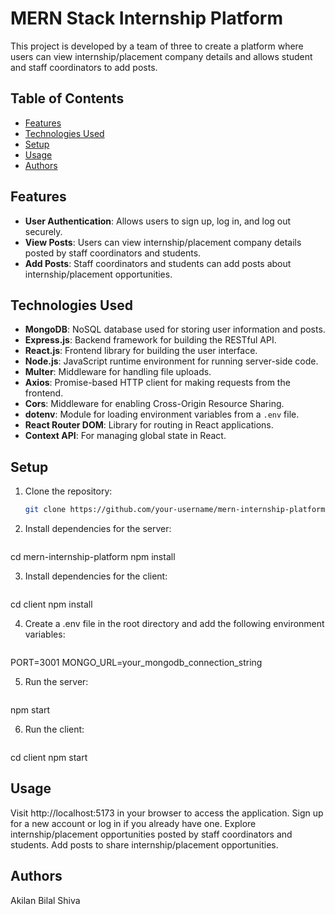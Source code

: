 # MERN Stack Internship Platform

This project is developed by a team of three to create a platform where users can view internship/placement company details and allows student and staff coordinators to add posts.

## Table of Contents

- [Features](#features)
- [Technologies Used](#technologies-used)
- [Setup](#setup)
- [Usage](#usage)
- [Authors](#Authors)

## Features

- **User Authentication**: Allows users to sign up, log in, and log out securely.
- **View Posts**: Users can view internship/placement company details posted by staff coordinators and students.
- **Add Posts**: Staff coordinators and students can add posts about internship/placement opportunities.

## Technologies Used

- **MongoDB**: NoSQL database used for storing user information and posts.
- **Express.js**: Backend framework for building the RESTful API.
- **React.js**: Frontend library for building the user interface.
- **Node.js**: JavaScript runtime environment for running server-side code.
- **Multer**: Middleware for handling file uploads.
- **Axios**: Promise-based HTTP client for making requests from the frontend.
- **Cors**: Middleware for enabling Cross-Origin Resource Sharing.
- **dotenv**: Module for loading environment variables from a `.env` file.
- **React Router DOM**: Library for routing in React applications.
- **Context API**: For managing global state in React.

## Setup

1. Clone the repository:

   ```bash
   git clone https://github.com/your-username/mern-internship-platform.git

2. Install dependencies for the server:

   ```bash
cd mern-internship-platform
npm install

3. Install dependencies for the client:

   ```bash
cd client
npm install

4. Create a .env file in the root directory and add the following environment variables:

   ```env
PORT=3001
MONGO_URL=your_mongodb_connection_string

5. Run the server:

   ```bash
npm start

6. Run the client:

   ```bash
cd client
npm start

## Usage
Visit http://localhost:5173 in your browser to access the application.
Sign up for a new account or log in if you already have one.
Explore internship/placement opportunities posted by staff coordinators and students.
Add posts to share internship/placement opportunities.

## Authors
Akilan
Bilal
Shiva
